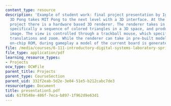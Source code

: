 ```yaml
---
content_type: resource
description: 'Example of student work: final project presentation by Igor Ginsburg.
  3D Pong takes MIT Pong to the next level with a 3D interface. At the heart of the
  project there is a hardware based 3D renderer. The renderer takes in a 3D model,
  specifically a sequence of colored triangles in a 3D space, and produces a 2D SVGA
  image. The view is controlled through a trackball mouse, which specifies rotations,
  translations and zoom. While the renderer can take in pre-built models stored in
  on-chip ROM, during gameplay a model of the current board is generated dynamically.'
file: /media/courses/6-111-introductory-digital-systems-laboratory-spring-2006/61f8548e486f7ecab8971f962d9e63d1_presentation5.pdf
file_type: application/pdf
learning_resource_types:
- Projects
ocw_type: OCWFile
parent_title: Projects
parent_type: CourseSection
parent_uid: 332f2eab-5d2e-3e04-51e5-b212cabc7de3
resourcetype: Document
title: presentation5.pdf
uid: 61f8548e-486f-7eca-b897-1f962d9e63d1
---
```

